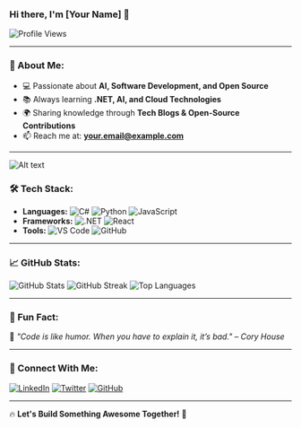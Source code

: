 ### Hi there, I'm [Your Name] 👋

![Profile Views](https://komarev.com/ghpvc/?username=yourusername&color=blue&style=flat)

---

### 🚀 About Me:
- 💻 Passionate about **AI, Software Development, and Open Source**
- 📚 Always learning **.NET, AI, and Cloud Technologies**
- 🌍 Sharing knowledge through **Tech Blogs & Open-Source Contributions**
- 📫 Reach me at: **your.email@example.com**

---

![Alt text](https://spotify-recently-played-readme.vercel.app/api?user=31m2exjv3uwdl6dl2vb65mtotuau)

### 🛠️ Tech Stack:
- **Languages:** ![C#](https://img.shields.io/badge/-C%23-239120?style=flat&logo=c-sharp&logoColor=white) ![Python](https://img.shields.io/badge/-Python-3776AB?style=flat&logo=python&logoColor=white) ![JavaScript](https://img.shields.io/badge/-JavaScript-F7DF1E?style=flat&logo=javascript&logoColor=black)
- **Frameworks:** ![.NET](https://img.shields.io/badge/-.NET-512BD4?style=flat&logo=dotnet&logoColor=white) ![React](https://img.shields.io/badge/-React-61DAFB?style=flat&logo=react&logoColor=black)
- **Tools:** ![VS Code](https://img.shields.io/badge/-VS%20Code-007ACC?style=flat&logo=visual-studio-code&logoColor=white) ![GitHub](https://img.shields.io/badge/-GitHub-181717?style=flat&logo=github&logoColor=white)

---

### 📈 GitHub Stats:
![GitHub Stats](https://github-readme-stats.vercel.app/api?username=yourusername&show_icons=true&theme=radical)
![GitHub Streak](https://github-readme-streak-stats.herokuapp.com/?user=yourusername&theme=radical)
![Top Languages](https://github-readme-stats.vercel.app/api/top-langs/?username=yourusername&layout=compact&theme=radical)

---

### 🎯 Fun Fact:
🚀 *"Code is like humor. When you have to explain it, it’s bad." – Cory House*

---

### 🤝 Connect With Me:
[![LinkedIn](https://img.shields.io/badge/-LinkedIn-0077B5?style=flat&logo=linkedin&logoColor=white)](https://linkedin.com/in/yourprofile) [![Twitter](https://img.shields.io/badge/-Twitter-1DA1F2?style=flat&logo=twitter&logoColor=white)](https://twitter.com/yourhandle) [![GitHub](https://img.shields.io/badge/-GitHub-181717?style=flat&logo=github&logoColor=white)](https://github.com/yourusername)

---

🔥 **Let's Build Something Awesome Together!** 🚀
